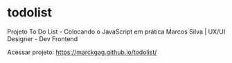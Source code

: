 # todolist
Projeto To Do List -  Colocando o JavaScript em prática
Marcos Silva | UX/UI Designer - Dev Frontend

Acessar projeto:
https://marckgag.github.io/todolist/

